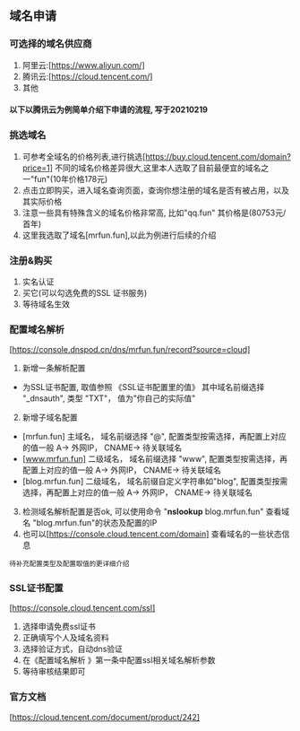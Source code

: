 ## 域名申请

### 可选择的域名供应商
1. 阿里云:[https://www.aliyun.com/]
2. 腾讯云:[https://cloud.tencent.com/]
3. 其他

#### 以下以腾讯云为例简单介绍下申请的流程, 写于20210219

### 挑选域名
1. 可参考全域名的价格列表,进行挑选[https://buy.cloud.tencent.com/domain?price=1]
不同的域名价格差异很大,这里本人选取了目前最便宜的域名之一"fun"(10年价格178元)
2. 点击立即购买，进入域名查询页面，查询你想注册的域名是否有被占用，以及其实际价格
3. 注意一些具有特殊含义的域名价格非常高, 比如"qq.fun" 其价格是(80753元/首年)
4. 这里我选取了域名[mrfun.fun],以此为例进行后续的介绍

### 注册&购买
1. 实名认证
2. 买它(可以勾选免费的SSL 证书服务)
3. 等待域名生效

### 配置域名解析 
[https://console.dnspod.cn/dns/mrfun.fun/record?source=cloud]
1. 新增一条解析配置
  - 为SSL证书配置, 取值参照 《SSL证书配置里的值》 其中域名前缀选择 "_dnsauth", 类型 "TXT"， 值为"你自己的实际值"
2. 新增子域名配置
  - [mrfun.fun] 主域名， 域名前缀选择 "@", 配置类型按需选择，再配置上对应的值一般 A-> 外网IP， CNAME-> 待关联域名
  - [www.mrfun.fun] 二级域名， 域名前缀选择 "www", 配置类型按需选择，再配置上对应的值一般 A-> 外网IP， CNAME-> 待关联域名
  - [blog.mrfun.fun] 二级域名， 域名前缀自定义字符串如"blog", 配置类型按需选择，再配置上对应的值一般 A-> 外网IP， CNAME-> 待关联域名
3. 检测域名解析配置是否ok, 可以使用命令 "**nslookup** blog.mrfun.fun" 查看域名 "blog.mrfun.fun"的状态及配置的IP
4. 也可以[https://console.cloud.tencent.com/domain] 查看域名的一些状态信息
````
待补充配置类型及配置取值的更详细介绍
````

### SSL证书配置
[https://console.cloud.tencent.com/ssl]
1. 选择申请免费ssl证书
2. 正确填写个人及域名资料
3. 选择验证方式，自动dns验证
4. 在《配置域名解析 》第一条中配置ssl相关域名解析参数
5. 等待审核结果即可

### 官方文档
[https://cloud.tencent.com/document/product/242]
